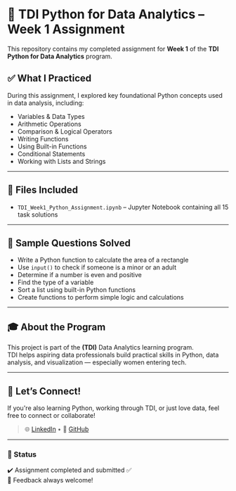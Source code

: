 # 🐍 TDI Python for Data Analytics – Week 1 Assignment

This repository contains my completed assignment for **Week 1** of the **TDI Python for Data Analytics** program.

## ✅ What I Practiced
During this assignment, I explored key foundational Python concepts used in data analysis, including:

- Variables & Data Types
- Arithmetic Operations
- Comparison & Logical Operators
- Writing Functions
- Using Built-in Functions
- Conditional Statements
- Working with Lists and Strings

---

## 📂 Files Included

- `TDI_Week1_Python_Assignment.ipynb` – Jupyter Notebook containing all 15 task solutions

---

## 🧠 Sample Questions Solved

- Write a Python function to calculate the area of a rectangle
- Use `input()` to check if someone is a minor or an adult
- Determine if a number is even and positive
- Find the type of a variable
- Sort a list using built-in Python functions
- Create functions to perform simple logic and calculations

---

## 🎓 About the Program

This project is part of the **(TDI)** Data Analytics learning program.  
TDI helps aspiring data professionals build practical skills in Python, data analysis, and visualization — especially women entering tech.

---

## 🚀 Let’s Connect!

If you're also learning Python, working through TDI, or just love data, feel free to connect or collaborate!

> 🌐 [LinkedIn](https://www.linkedin.com/PreciousAnthony) • 🐙 [GitHub](https://github.com/preciouschidera)

---

### 🏁 Status
✔️ Assignment completed and submitted ✅  
💬 Feedback always welcome!

